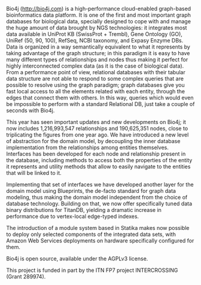 Bio4j (http://bio4j.com) is a high-performance cloud-enabled graph-based bioinformatics data platform. It is one of the first and most important graph databases for biological data, specially designed to cope with and manage the huge amount of data brought by NGS technologies: it integrates most data available in UniProt KB (SwissProt + Trembl), Gene Ontology (GO), UniRef (50, 90, 100), RefSeq, NCBI taxonomy, and Expasy Enzyme DBs. Data is organized in a way semantically equivalent to what it represents by taking advantage of the graph structure; in this paradigm it is easy to have many different types of relationships and nodes thus making it perfect for highly interconnected complex data (as it is the case of biological data). From a performance point of view, relational databases with their tabular data structure are not able to respond to some complex queries that are possible to resolve using the graph paradigm; graph databases give you fast local access to all the elements related with each entity, through the edges that connect them with others. In this way, queries which would even be impossible to perform with a standard Relational DB, just take a couple of seconds with Bio4j.

This year has seen important updates and new developments on Bio4j; it now includes 1,216,993,547 relationships and 190,625,351 nodes, close to triplicating the figures from one year ago. We have introduced a new level of abstraction for the domain model, by decoupling the inner database implementation from the relationships among entities themselves. Interfaces has been developed for each node and relationship present in the database, including methods to access both the properties of the entity it represents and utility methods that allow to easily navigate to the entities that will be linked to it. 

Implementing that set of interfaces we have developed another layer for the domain model using Blueprints, the de-facto standard for graph data modeling, thus making the domain model independent from the choice of database technology. Building on that, we now offer specifically tuned data binary distributions for TitanDB, yielding a dramatic increase in performance due to vertex-local edge-typed indexes. 

The introduction of a module system based in Statika makes now possible to deploy only selected components of the integrated data sets, with Amazon Web Services deployments on hardware specifically configured for them. 

Bio4j is open source, available under the AGPLv3 license. 

This project is funded in part by the ITN FP7 project INTERCROSSING (Grant 289974).